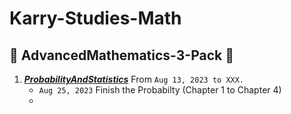 # Karry-Studies-Math

## 📑 AdvancedMathematics-3-Pack 📑

1. **<u>*ProbabilityAndStatistics*</u>** From `Aug 13, 2023 to XXX.`
   - `Aug 25, 2023` Finish the Probabilty (Chapter 1 to Chapter 4)
   - 